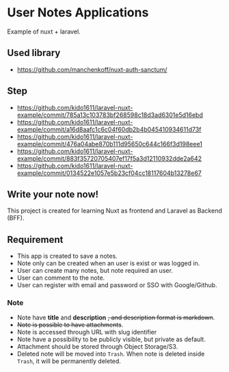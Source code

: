 # User Notes Applications

Example of nuxt + laravel. 

## Used library

- https://github.com/manchenkoff/nuxt-auth-sanctum/

## Step

- https://github.com/kido1611/laravel-nuxt-example/commit/785a13c103783bf268598c18d3ad6301e5d16ebd
- https://github.com/kido1611/laravel-nuxt-example/commit/a16d8aafc1c6c04f60db2b4b045410934611d73f
- https://github.com/kido1611/laravel-nuxt-example/commit/476a04abe870b111d95650c644c166f3d198eee1
- https://github.com/kido1611/laravel-nuxt-example/commit/883f35720705407ef17f5a3d12110932dde2a642
- https://github.com/kido1611/laravel-nuxt-example/commit/0134522e1057e5b23cf04cc18117604b13278e67

## Write your note now!

This project is created for learning Nuxt as frontend and Laravel as Backend (BFF).

## Requirement

- This app is created to save a notes.
- Note only can be created when an user is exist or was logged in.
- User can create many notes, but note required an user.
- User can comment to the note.
- User can register with email and password or SSO with Google/Github.

### Note

- Note have **title** and **description** ~~, and description format is markdown~~.
- ~~Note is possible to have attachments~~.
- Note is accessed through URL with slug identifier
- Note have a possibility to be publicly visible, but private as default.
- Attachment should be stored through Object Storage/S3.
- Deleted note will be moved into `Trash`. When note is deleted inside `Trash`,
  it will be permanently deleted.
